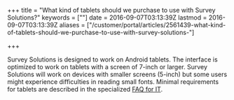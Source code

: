 +++
title = "What kind of tablets should we purchase to use with Survey Solutions?"
keywords = [""]
date = 2016-09-07T03:13:39Z
lastmod = 2016-09-07T03:13:39Z
aliases = ["/customer/portal/articles/2561439-what-kind-of-tablets-should-we-purchase-to-use-with-survey-solutions-"]

+++

Survey Solutions is designed to work on Android tablets. The interface
is optimized to work on tablets with a screen of 7-inch or larger.
Survey Solutions will work on devices with smaller screens (5-inch) but
some users might experience difficulties in reading small fonts. Minimal
requirements for tablets are described in the specialized [FAQ for
IT](http://siteresources.worldbank.org/INTCOMPTOOLS/Resources/8213623-1380598436379/9346245-1428626374876/ss_it_qa.pdf).
